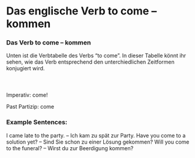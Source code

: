 # Das englische Verb to come – kommen

[](http://www.jabbalab.com/blog/wp-content/uploads/2011/06/verb-come.jpg)

### Das Verb to come – kommen

Unten ist die Verbtabelle des Verbs “to come”. In dieser Tabelle könnt ihr sehen, wie das Verb entsprechend den unterchiedlichen Zeitformen konjugiert wird. 

### 


 

Imperativ: come!

Past Partizip: come

### Example Sentences:

I came late to the party. – Ich kam zu spät zur Party.
Have you come to a solution yet? – Sind Sie schon zu einer Lösung gekommen?
Will you come to the funeral? – Wirst du zur Beerdigung kommen?
